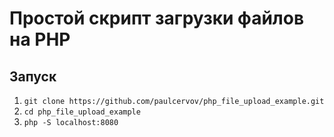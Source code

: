 # Простой скрипт загрузки файлов на PHP

## Запуск

1. `git clone https://github.com/paulcervov/php_file_upload_example.git`
2. `cd php_file_upload_example`
3. `php -S localhost:8080`

